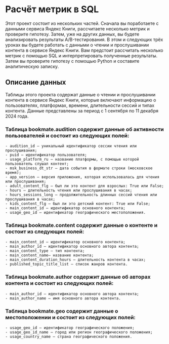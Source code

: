 # Расчёт метрик в SQL

 Этот проект состоит из нескольких частей. Сначала вы поработаете с данными сервиса Яндекс Книги, рассчитаете несколько метрик и 
 проверите гипотезу. Затем, уже на других данных, вы будете анализировать результаты A/B-тестирования.
 В этом и следующих трёх уроках вы будете работать с данными о чтении и прослушивании контента в сервисе Яндекс Книги. 
 Вам предстоит рассчитать несколько метрик с помощью SQL и интерпретировать полученные результаты. 
 Затем вы проверите гипотезу с помощью Python и составите аналитическую записку.

 

## Описание данных
Таблицы этого проекта содержат данные о чтении и прослушивании контента в сервисе Яндекс Книги, которые включают информацию о пользователях, платформах, времени, длительности сессий и типах контента. Данные представлены за период с 1 сентября по 11 декабря 2024 года. 
   
### Таблица bookmate.audition содержит данные об активности пользователей и состоит из следующих полей:
    - audition_id — уникальный идентификатор сессии чтения или прослушивания;
    - puid — идентификатор пользователя;
    - usage_platform_ru — название платформы, с помощью которой пользователь слушал контент;
    - msk_business_dt_str — дата события в формате строки (московское время);
    - app_version — версия приложения, которая использовалась для чтения или прослушивания;
    - adult_content_flg — был ли это контент для взрослых: True или False;
    - hours — длительность чтения или прослушивания в часах;
    - hours_sessions_long — продолжительность длинных сессий чтения или прослушивания в часах;
    - kids_content_flg — был ли это детский контент: True или False;
    - main_content_id — идентификатор основного контента;
    - usage_geo_id — идентификатор географического местоположения.

### Таблица bookmate.content содержит данные о контенте и состоит из следующих полей:
    - main_content_id — идентификатор основного контента;
    - main_author_id — идентификатор основного автора контента;
    - main_content_type — тип контента;
    - main_content_name— название контента;
    - main_content_duration_hours — длительность контента в часах;
    - published_topic_title_list — список жанров контента.
### Таблица bookmate.author содержит данные об авторах контента и состоит из следующих полей:
    - main_author_id — идентификатор основного автора контента;
    - main_author_name — имя основного автора контента.
### Таблица bookmate.geo содержит данные о местоположении и состоит из следующих полей:
    - usage_geo_id — идентификатор географического положения;
    - usage_geo_id_name — город или регион географического положения;
    - usage_country_name — страна географического положения.